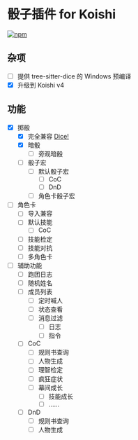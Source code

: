 # 骰子插件 for Koishi

[![npm](https://img.shields.io/npm/v/koishi-plugin-dice?style=flat-square)](https://www.npmjs.com/package/koishi-plugin-dice)

## 杂项

- [ ] 提供 tree-sitter-dice 的 Windows 预编译
- [x] 升级到 Koishi v4

## 功能

- [x] 掷骰
  - [x] 完全兼容 [Dice!](https://v2docs.kokona.tech/zh/latest/User_Manual.html#r)
  - [x] 暗骰
    - [ ] 旁观暗骰
  - [ ] 骰子宏
    - [ ] 默认骰子宏
      - [ ] CoC
      - [ ] DnD
    - [ ] 角色卡骰子宏
- [ ] 角色卡
  - [ ] 导入兼容
  - [ ] 默认技能
    - [ ] CoC
  - [ ] 技能检定
  - [ ] 技能对抗
  - [ ] 多角色卡
- [ ] 辅助功能
  - [ ] 跑团日志
  - [ ] 随机姓名
  - [ ] 成员列表
    - [ ] 定时喊人
    - [ ] 状态查看
    - [ ] 消息过滤
      - [ ] 日志
      - [ ] 指令
  - [ ] CoC
    - [ ] 规则书查询
    - [ ] 人物生成
    - [ ] 理智检定
    - [ ] 疯狂症状
    - [ ] 幕间成长
      - [ ] 技能成长
      - [ ] ……
  - [ ] DnD
    - [ ] 规则书查询
    - [ ] 人物生成
